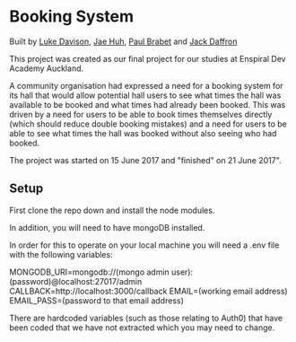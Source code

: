 # Booking System

Built by [Luke Davison](https://github.com/luke-davison), [Jae Huh](https://github.com/Jae-Huh), [Paul Brabet](https://github.com/paul-brabet) and [Jack Daffron](https://github.com/daffron)

This project was created as our final project for our studies at Enspiral Dev Academy Auckland.

A community organisation had expressed a need for a booking system for its hall that would allow potential hall users to see what times the hall was available to be booked and what times had already been booked.  This was driven by a need for users to be able to book times themselves directly (which should reduce double booking mistakes) and a need for users to be able to see what times the hall was booked without also seeing who had booked.

The project was started on 15 June 2017 and "finished" on 21 June 2017".

## Setup

First clone the repo down and install the node modules.

In addition, you will need to have mongoDB installed.

In order for this to operate on your local machine you will need a .env file with the following variables:

MONGODB_URI=mongodb://(mongo admin user):(password)@localhost:27017/admin
CALLBACK=http://localhost:3000/callback
EMAIL=(working email address)
EMAIL_PASS=(password to that email address)

There are hardcoded variables (such as those relating to Auth0) that have been coded that we have not extracted which you may need to change.


